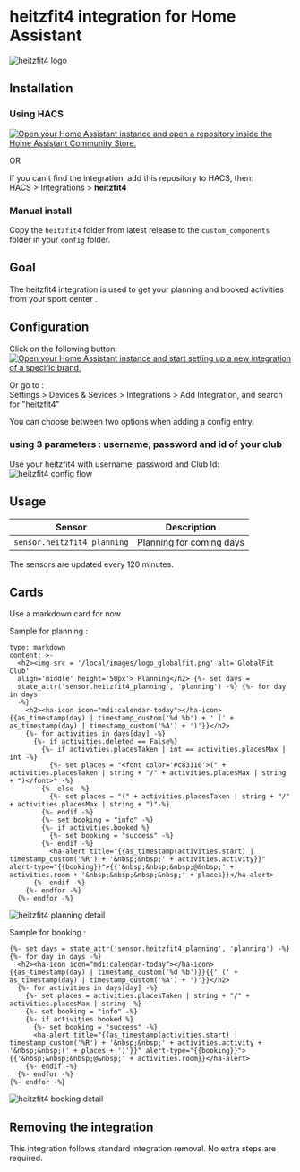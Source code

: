 # heitzfit4 integration for Home Assistant
![heitzfit4 logo](doc/logo_heitzfit4.png)
## Installation

### Using HACS

[![Open your Home Assistant instance and open a repository inside the Home Assistant Community Store.](https://my.home-assistant.io/badges/hacs_repository.svg)](https://my.home-assistant.io/redirect/hacs_repository/?owner=mrjulien44&repository=hacs-heitzfit4&category=integration)

OR

If you can't find the integration, add this repository to HACS, then:  
HACS > Integrations > **heitzfit4**

### Manual install

Copy the `heitzfit4` folder from latest release to the `custom_components` folder in your `config` folder.

## Goal

The heitzfit4 integration is used to get your planning and booked activities from your sport center
.
## Configuration

Click on the following button:  
[![Open your Home Assistant instance and start setting up a new integration of a specific brand.](https://my.home-assistant.io/badges/brand.svg)](https://my.home-assistant.io/redirect/brand/?brand=heitzfit4)  

Or go to :  
Settings > Devices & Sevices > Integrations > Add Integration, and search for "heitzfit4"

You can choose between two options when adding a config entry.  

### using 3 parameters : username, password and id of your club

Use your heitzfit4 with username, password and Club Id:  
![heitzfit4 config flow](doc/config_flow_username_password.png)

## Usage


| Sensor | Description |
|--------|-------------|
| `sensor.heitzfit4_planning` | Planning for coming days |


The sensors are updated every 120 minutes.

## Cards

Use a markdown card for now

Sample for planning :

```
type: markdown
content: >-
  <h2><img src = '/local/images/logo_globalfit.png' alt='GlobalFit Club'
  align='middle' height='50px'> Planning</h2> {%- set days =
  state_attr('sensor.heitzfit4_planning', 'planning') -%} {%- for day in days
  -%}
    <h2><ha-icon icon="mdi:calendar-today"></ha-icon> {{as_timestamp(day) | timestamp_custom('%d %b') + ' (' + as_timestamp(day) | timestamp_custom('%A') + ')'}}</h2>
    {%- for activities in days[day] -%}
      {%- if activities.deleted == False%}
        {%- if activities.placesTaken | int == activities.placesMax | int -%}
          {%- set places = "<font color='#c83110'>(" + activities.placesTaken | string + "/" + activities.placesMax | string + ")</font>" -%}
        {%- else -%}
          {%- set places = "(" + activities.placesTaken | string + "/" + activities.placesMax | string + ")"-%}
        {%- endif -%}
        {%- set booking = "info" -%}
        {%- if activities.booked %}
          {%- set booking = "success" -%}
        {%- endif -%}
          <ha-alert title="{{as_timestamp(activities.start) | timestamp_custom('%R') + '&nbsp;&nbsp;' + activities.activity}}" alert-type="{{booking}}">{{'&nbsp;&nbsp;&nbsp;@&nbsp;' + activities.room + '&nbsp;&nbsp;&nbsp;&nbsp;' + places}}</ha-alert>
      {%- endif -%}
    {%- endfor -%}
  {%- endfor -%}
```
![heitzfit4 planning detail](doc/planning.png)

Sample for booking :

```
{%- set days = state_attr('sensor.heitzfit4_planning', 'planning') -%} {%- for day in days -%}
  <h2><ha-icon icon="mdi:calendar-today"></ha-icon> {{as_timestamp(day) | timestamp_custom('%d %b')}}{{' (' + as_timestamp(day) | timestamp_custom('%A') + ')'}}</h2>
  {%- for activities in days[day] -%}
    {%- set places = activities.placesTaken | string + "/" + activities.placesMax | string -%}
    {%- set booking = "info" -%}
    {%- if activities.booked %}
      {%- set booking = "success" -%}
      <ha-alert title="{{as_timestamp(activities.start) | timestamp_custom('%R') + '&nbsp;&nbsp;' + activities.activity + '&nbsp;&nbsp;(' + places + ')'}}" alert-type="{{booking}}">{{'&nbsp;&nbsp;&nbsp;@&nbsp;' + activities.room}}</ha-alert>
    {%- endif -%}
  {%- endfor -%}
{%- endfor -%}
```
![heitzfit4 booking detail](doc/bookings.png)


## Removing the integration

This integration follows standard integration removal. No extra steps are required.